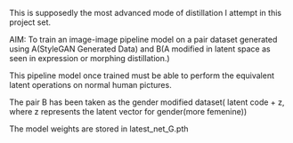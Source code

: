 This is supposedly the most advanced mode of distillation I attempt in this project set.

AIM: To train an image-image pipeline model on a pair dataset generated using A(StyleGAN Generated Data) and B(A modified in latent space as seen in expression or morphing distillation.)

This pipeline model once trained must be able to perform the equivalent latent operations on normal human pictures.

The pair B has been taken as the gender modified dataset( latent code + z, where z represents the latent vector for gender(more femenine))

The model weights are stored in latest_net_G.pth

